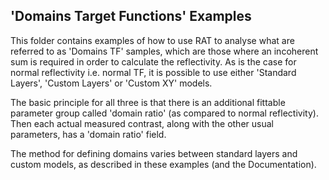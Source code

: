 ## 'Domains Target Functions' Examples

This folder contains examples of how to use RAT to analyse what are referred
to as 'Domains TF' samples, which are those where an incoherent sum is required
in order to calculate the reflectivity. As is the case for normal reflectivity i.e. normal TF, 
it is possible to use either 'Standard Layers', 'Custom Layers' or 'Custom XY' models.

The basic principle for all three is that there is an additional fittable 
parameter group called 'domain ratio' (as compared to normal reflectivity). 
Then each actual measured contrast, along with the other usual parameters, 
has a 'domain ratio' field. 

The method for defining domains varies between standard layers and custom models, as described in these examples (and the Documentation).
